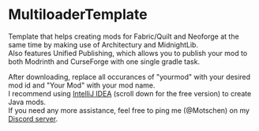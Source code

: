 # MultiloaderTemplate
Template that helps creating mods for Fabric/Quilt and Neoforge at the same time by making use of Architectury and MidnightLib.  
Also features Unified Publishing, which allows you to publish your mod to both Modrinth and CurseForge with one single gradle task.  

After downloading, replace all occurances of "yourmod" with your desired mod id and "Your Mod" with your mod name.  
I recommend using [IntelliJ IDEA](https://www.jetbrains.com/idea/download/) (scroll down for the free version) to create Java mods.  
If you need any more assistance, feel free to ping me (@Motschen) on my [Discord server](http://discord.midnightdust.eu/).
